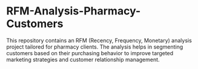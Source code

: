 # RFM-Analysis-Pharmacy-Customers
This repository contains an RFM (Recency, Frequency, Monetary) analysis project tailored for pharmacy clients. The analysis helps in segmenting customers based on their purchasing behavior to improve targeted marketing strategies and customer relationship management.
